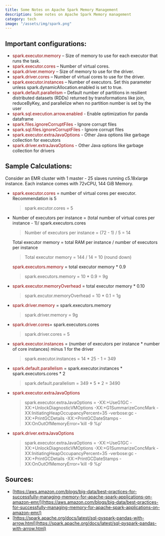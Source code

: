 ```yaml
---
title: Some Notes on Apache Spark Memory Management
description: Some notes on Apache Spark Memory management
category: tech
image: "/assets/img/spark.png"
---
```


## Important configurations:
* <span style="color: darkred">spark.executor.memory</span> – Size of memory to use for each executor that runs the task.
* <span style="color: darkred">spark.executor.cores</span> – Number of virtual cores.
* <span style="color: darkred">spark.driver.memory</span> – Size of memory to use for the driver.
* <span style="color: darkred">spark.driver.cores</span> – Number of virtual cores to use for the driver.
* <span style="color: darkred">spark.executor.instances</span> – Number of executors. Set this parameter unless spark.dynamicAllocation.enabled is set to true.
* <span style="color: darkred">spark.default.parallelism</span> – Default number of partitions in resilient distributed datasets (RDDs) returned by transformations like join, reduceByKey, and parallelize when no partition number is set by the user
* <span style="color: darkred">spark.sql.execution.arrow.enabled</span> - Enable optimization for panda dataframe
* <span style="color: darkred">spark.files.ignoreCorruptFiles</span> - Ignore corrupt files
* <span style="color: darkred">spark.sql.files.ignoreCorruptFiles</span> - Ignore corrupt files
* <span style="color: darkred">spark.executor.extraJavaOptions</span> - Other Java options like garbage collection for executors
* <span style="color: darkred">spark.driver.extraJavaOptions</span> - Other Java options like garbage collection for drivers

## Sample Calculations:

Consider an EMR cluster with 1 master - 25 slaves running c5.18xlarge instance. Each instance comes with 72vCPU, 144 GiB Memory.

* <span style="color: darkred">spark.executor.cores</span> = number of virtual cores per executor. Recommendation is 5
  > spark.excutor.cores = 5
* Number of executors per instance = (total number of virtual cores per instance - 1)/ spark.executors.cores<br>
	 > Number of executors per instance = (72 - 1) / 5 = 14
	 
	 Total executor memory = total RAM per instance / number of executors per instance<br>
	 > Total executor memory = 144 / 14 = 10 (round down)
	 
	 <span style="color: darkred">spark.executors.memory</span> = total executor memory * 0.9
	 > spark.executors.memory = 10 * 0.9 = 9g
	 
* <span style="color: darkred">spark.executor.memoryOverhead</span> = total executor memory * 0.10
   > spark.excutor.memoryOverhead = 10 * 0.1 = 1g
* <span style="color: darkred">spark.driver.memory</span> = spark.executors.memory
   > spark.driver.memory = 9g
* <span style="color: darkred">spark.driver.cores</span>= spark.executors.cores
   > spark.driver.cores = 5
* <span style="color: darkred">spark.executor.instances</span> = (number of executors per instance * number of core instances) minus 1 for the driver
   > spark.executor.instances = 14 * 25 - 1 = 349
* <span style="color: darkred">spark.default.parallelism</span> = spark.executor.instances * spark.executors.cores * 2
   > spark.default.parallelism = 349 * 5 * 2 = 3490
* <span style="color: darkred">spark.executor.extraJavaOptions</span>
   > spark.executor.extraJavaOptions = -XX:+UseG1GC -XX:+UnlockDiagnosticVMOptions -XX:+G1SummarizeConcMark -XX:InitiatingHeapOccupancyPercent=35 -verbose:gc -XX:+PrintGCDetails -XX:+PrintGCDateStamps -XX:OnOutOfMemoryError='kill -9 %p'
* <span style="color: darkred">spark.driver.extraJavaOptions</span>
   > spark.executor.extraJavaOptions = -XX:+UseG1GC -XX:+UnlockDiagnosticVMOptions -XX:+G1SummarizeConcMark -XX:InitiatingHeapOccupancyPercent=35 -verbose:gc -XX:+PrintGCDetails -XX:+PrintGCDateStamps -XX:OnOutOfMemoryError='kill -9 %p'

## Sources:
* [https://aws.amazon.com/blogs/big-data/best-practices-for-successfully-managing-memory-for-apache-spark-applications-on-amazon-emr/](https://aws.amazon.com/blogs/big-data/best-practices-for-successfully-managing-memory-for-apache-spark-applications-on-amazon-emr/)
* [https://spark.apache.org/docs/latest/sql-pyspark-pandas-with-arrow.html](https://spark.apache.org/docs/latest/sql-pyspark-pandas-with-arrow.html)